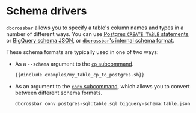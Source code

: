 # Schema drivers

`dbcrossbar` allows you to specify a table's column names and types in a number of different ways. You can use [Postgres `CREATE TABLE` statements](./postgres-sql.html), or [BigQuery schema JSON](./bigquery-schema.html), or [`dbcrossbar`'s internal schema format](./dbcrossbar-schema.html).

These schema formats are typically used in one of two ways:

- As a `--schema` argument to the [`cp` subcommand](./cp.html).

  ```sh
  {{#include examples/my_table_cp_to_postgres.sh}}
  ```

- As an argument to the [`conv` subcommand](./conv.html), which allows you to convert between different schema formats.

  ```sh
  dbcrossbar conv postgres-sql:table.sql bigquery-schema:table.json
  ```
